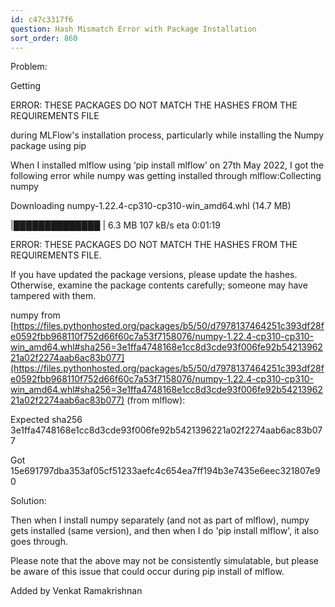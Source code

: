 ```yaml
---
id: c47c3317f6
question: Hash Mismatch Error with Package Installation
sort_order: 860
---
```


Problem:

Getting

ERROR: THESE PACKAGES DO NOT MATCH THE HASHES FROM THE REQUIREMENTS FILE

during MLFlow's installation process, particularly while installing the Numpy package using pip

When I installed mlflow using ‘pip install mlflow’ on 27th May 2022, I got the following error while numpy was getting installed through mlflow:Collecting numpy

Downloading numpy-1.22.4-cp310-cp310-win_amd64.whl (14.7 MB)

|██████████████              | 6.3 MB 107 kB/s eta 0:01:19

ERROR: THESE PACKAGES DO NOT MATCH THE HASHES FROM THE REQUIREMENTS FILE.

If you have updated the package versions, please update the hashes. Otherwise, examine the package contents carefully; someone may have tampered with them.

numpy from [https://files.pythonhosted.org/packages/b5/50/d7978137464251c393df28fe0592fbb968110f752d66f60c7a53f7158076/numpy-1.22.4-cp310-cp310-win_amd64.whl#sha256=3e1ffa4748168e1cc8d3cde93f006fe92b5421396221a02f2274aab6ac83b077](https://files.pythonhosted.org/packages/b5/50/d7978137464251c393df28fe0592fbb968110f752d66f60c7a53f7158076/numpy-1.22.4-cp310-cp310-win_amd64.whl#sha256=3e1ffa4748168e1cc8d3cde93f006fe92b5421396221a02f2274aab6ac83b077) (from mlflow):

Expected sha256 3e1ffa4748168e1cc8d3cde93f006fe92b5421396221a02f2274aab6ac83b077

Got    15e691797dba353af05cf51233aefc4c654ea7ff194b3e7435e6eec321807e90

Solution:

Then when I install numpy separately (and not as part of mlflow), numpy gets installed (same version), and then when I do 'pip install mlflow', it also goes through.

Please note that the above may not be consistently simulatable, but please be aware of this issue that could occur during pip install of mlflow.

Added by Venkat Ramakrishnan

